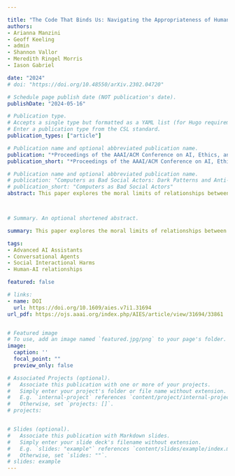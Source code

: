 ```yaml
---

title: "The Code That Binds Us: Navigating the Appropriateness of Human-AI Assistant Relationships"
authors: 
- Arianna Manzini
- Geoff Keeling
- admin 
- Shannon Vallor
- Meredith Ringel Morris
- Iason Gabriel

date: "2024"
# doi: "https://doi.org/10.48550/arXiv.2302.04720"

# Schedule page publish date (NOT publication's date).
publishDate: "2024-05-16"

# Publication type.
# Accepts a single type but formatted as a YAML list (for Hugo requirements).
# Enter a publication type from the CSL standard.
publication_types: ["article"]

# Publication name and optional abbreviated publication name.
publication: "*Proceedings of the AAAI/ACM Conference on AI, Ethics, and Society (AIES)*, 7(1), 943-957. https://doi.org/10.1609/aies.v7i1.31694"
publication_short: "*Proceedings of the AAAI/ACM Conference on AI, Ethics, and Society (AIES)*, 7(1), 943-957. https://doi.org/10.1609/aies.v7i1.31694"

# Publication name and optional abbreviated publication name.
# publication: "Computers as Bad Social Actors: Dark Patterns and Anti-Patterns in Interfaces that Act Socially"
# publication_short: "Computers as Bad Social Actors"
abstract: This paper explores the moral limits of relationships between users and advanced AI assistants, specifically which features of such relationships render them appropriate or inappropriate. We first consider a series of values including benefit, flourishing, autonomy and care that are characteristic of appropriate human interpersonal relationships. We use these values to guide an analysis of which features of user–AI assistant relationships are liable to give rise to harms, and then we discuss a series of risks and mitigations for such relationships. The risks that we explore are - (1) causing direct emotional and physical harm to users; (2) limiting opportunities for user personal development; (3) exploiting emotional dependence; and (4) generating material dependencies.



# Summary. An optional shortened abstract.

summary: This paper explores the moral limits of relationships between users and advanced AI assistants, specifically which features of such relationships render them appropriate or inappropriate. We first consider a series of values including benefit, flourishing, autonomy and care that are characteristic of appropriate human interpersonal relationships. We use these values to guide an analysis of which features of user–AI assistant relationships are liable to give rise to harms, and then we discuss a series of risks and mitigations for such relationships. The risks that we explore are - (1) causing direct emotional and physical harm to users; (2) limiting opportunities for user personal development; (3) exploiting emotional dependence; and (4) generating material dependencies.

tags:
- Advanced AI Assistants
- Conversational Agents
- Social Interactional Harms
- Human-AI relationships

featured: false

# links:
- name: DOI
  url: https://doi.org/10.1609/aies.v7i1.31694
url_pdf: https://ojs.aaai.org/index.php/AIES/article/view/31694/33861


# Featured image
# To use, add an image named `featured.jpg/png` to your page's folder. 
image:
  caption: ''
  focal_point: ""
  preview_only: false

# Associated Projects (optional).
#   Associate this publication with one or more of your projects.
#   Simply enter your project's folder or file name without extension.
#   E.g. `internal-project` references `content/project/internal-project/index.md`.
#   Otherwise, set `projects: []`.
# projects:


# Slides (optional).
#   Associate this publication with Markdown slides.
#   Simply enter your slide deck's filename without extension.
#   E.g. `slides: "example"` references `content/slides/example/index.md`.
#   Otherwise, set `slides: ""`.
# slides: example
---
```



